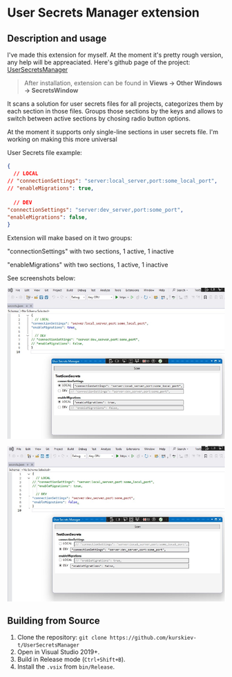 # User Secrets Manager extension

## Description and usage

I've made this extension for myself. At the moment it's pretty rough version, any help will be appreaciated.
Here's github page of the project:
[UserSecretsManager](https://github.com/kurskiev-t/UserSecretsManager)

> After installation, extension can be found in **Views -> Other Windows -> SecretsWindow**

It scans a solution for user secrets files for all projects, categorizes them by each section in those files. Groups those sections by the keys and allows to switch between active sections by chosing radio button options.

At the moment it supports only single-line sections in user secrets file. I'm working on making this more universal

User Secrets file example:
```json
{
  // LOCAL
// "connectionSettings": "server:local_server,port:some_local_port",
// "enableMigrations": true,

  // DEV
"connectionSettings": "server:dev_server,port:some_port",
"enableMigrations": false,
}

```
Extension will make based on it two groups:

"connectionSettings" with two sections, 1 active, 1 inactive

"enableMigrations" with two sections, 1 active, 1 inactive

See screenshots below:

![Screenshot 1](1.jpg)

![Screenshot 2](2.jpg)

## Building from Source
1. Clone the repository: `git clone https://github.com/kurskiev-t/UserSecretsManager`
2. Open in Visual Studio 2019+.
3. Build in Release mode (`Ctrl+Shift+B`).
4. Install the `.vsix` from `bin/Release`.

